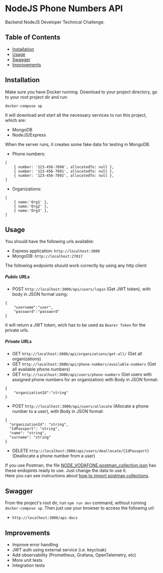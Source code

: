 # NodeJS Phone Numbers API 

Backend NodeJS Developer Technical Challenge. 

## Table of Contents

- [Installation](#installation)
- [Usage](#usage)
- [Swagger](#swagger)
- [Improvements](#improvements)

## Installation

Make sure you have Docker running. Download to your project directory, go to your root project dir and run:
```
docker-compose up
```

It will download and start all the necessary services to run this project, which are:
- MongoDB
- NodeJS/Express

When the server runs, it creates some fake data for testing in MongoDB.
- Phone numbers:
```
[
    { number: '123-456-7890', allocatedTo: null },
    { number: '123-456-7891', allocatedTo: null },
    { number: '123-456-7892', allocatedTo: null },
]
```

- Organizations:
```
[
    { name:'Org1' },
    { name:'Org2' },
    { name:'Org3' },
]
```

## Usage

You should have the following urls available:

- Express application: `http://localhost:3000`
- MongoDB: `http://localhost:27017`

The following endpoints should work correctly by using any http client:

##### Public URLs
- POST   `http://localhost:3000/api/users/login` (Get JWT token), with body in JSON format using:
```
{
    "username":"user",
    "password":"password"
}
```
It will return a JWT token, wich has to be used as `Bearer Token` for the private urls.    

##### Private URLs
- GET    `http://localhost:3000/api/organizations/get-all/` (Get all organizations)
- GET    `http://localhost:3000/api/phone-numbers/available-numbers` (Get all available phone numbers)
- GET    `http://localhost:3000/api/users/phone-numbers` (Get users with assigned phone numbers for an organization) with Body in JSON format:
```
{
    "organizationId":"string"
}
```
- POST   `http://localhost:3000/api/users/allocate` (Allocate a phone number to a user), with Body in JSON format:
```
{
  "organizationId": "string",
  "IdPassport": "string",
  "name": "string",
  "surname": "string"
}
```

- DELETE `http://localhost:3000/api/users/deallocate/{IdPassport}` (Deallocate a phone number from a user) 


If you use Postman, the file [NODE_VODAFONE.postman_collection.json](NODE_VODAFONE.postman_collection.json) has these endopints ready to use. Just change the data to use it.\
Here you can see instructions about [how to import postman collections](https://learning.postman.com/docs/getting-started/importing-and-exporting/importing-data/).

## Swagger

From the project's root dir, run `npm run dev` command, without running `docker-compose up`. Then just use your browser to access the following url:

- `http://localhost:3000/api-docs`

## Improvements

- Improve error handling
- JWT auth using external service (i.e. keycloak)
- Add observability (Prometheus, Grafana, OpenTelemetry, etc)
- More unit tests
- Integration tests
